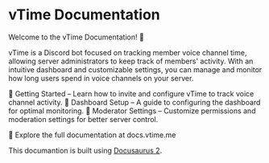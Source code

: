# vTime Documentation

Welcome to the vTime Documentation! 📖

vTime is a Discord bot focused on tracking member voice channel time, allowing server administrators to keep track of members' activity. With an intuitive dashboard and customizable settings, you can manage and monitor how long users spend in voice channels on your server.

🔹 Getting Started – Learn how to invite and configure vTime to track voice channel activity.
🔹 Dashboard Setup – A guide to configuring the dashboard for optimal monitoring.
🔹 Moderator Settings – Customize permissions and moderation settings for better server control.

📌 Explore the full documentation at docs.vtime.me


This documantion is built using [Docusaurus 2](https://docusaurus.io/).
